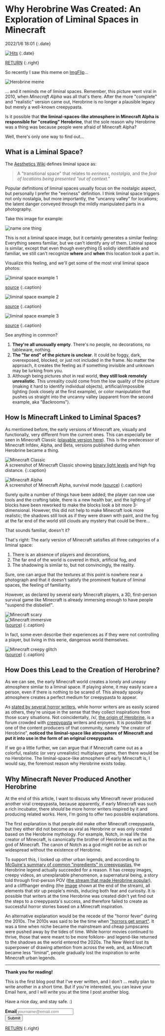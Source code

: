 # Why Herobrine Was Created: An Exploration of Liminal Spaces in Minecraft

2022/1/6 18:01
{:.date}

[![Hits](https://hits.seeyoufarm.com/api/count/incr/badge.svg?url=https%3A%2F%2Fcynthia7979.github.io%2Fideas%2Fherobrine&count_bg=%2379C83D&title_bg=%23555555&icon=&icon_color=%23E7E7E7&title=hits&edge_flat=false)](https://hits.seeyoufarm.com)
{:.date}

[RETURN](/)
{:.right}

So recently I saw this meme on [ImgFlip](https://imgflip.com/i/5zcec6)...

![Herobrine meme](https://i.imgflip.com/5zcec6.jpg)

... and it reminds me of liminal spaces. Remember, this picture went viral in 2010, when *Minecraft Alpha* was all that's there. After the more "complete" and "realistic" version came out, Herobrine is no longer a plausible legacy but merely a well-known creepypasta.

Is it possible that **the liminal-spaces-like atmosphere in Minecraft Alpha is responsible for "creating" Herobrine**, that the sole reason why Herobrine was a thing was because people were afraid of Minecraft Alpha?

Well, there's only one way to find out...

## What is a Liminal Space?
The [Aesthetics Wiki](https://aesthetics.fandom.com/wiki/Liminal_Space) defines liminal space as:

> A "transitional space" that relates to *eeriness*, *nostalgia*, and the *fear of locations being presented "out of context."* 
 
 Popular definitions of liminal spaces usually focus on the nostalgic aspect, but personally I prefer the "eeriness" definition. I think liminal space triggers not only nostalgia, but more importantly, the "uncanny valley" for locations; the latent danger conveyed through the mildly manipulated parts in a photography.

Take this image for example:

![name one thing](https://www.thesun.co.uk/wp-content/uploads/2019/04/NINTCHDBPICT000485122030.jpg)

This is not a liminal space image, but it certainly generates a similar feeling: Everything seems familiar, but we can't identify any of them. Liminal space is similar, except that even though everything IS solidly identifiable and familiar, we still can't recognize **where** and **when** this location took a part in. 

Visualize this feeling, and we'll get some of the most viral liminal space photos:

![liminal space example 1](https://cdn-0.studybreaks.com/wp-content/uploads/2021/12/Image-from-iOS-1-2.jpg)

[source](https://studybreaks.com/thoughts/liminal-spaces-creepy-and-weird-places/)
{:.caption}

![liminal space example 2](https://static.wikia.nocookie.net/aesthetics/images/0/00/Backrooms.PNG.png)

[source](https://aesthetics.fandom.com/wiki/Liminal_Space)
{:.caption}

![liminal space example 3](https://images.squarespace-cdn.com/content/v1/57825361440243db4a4b7830/1619925239500-5XAC9BS2OXJU67Z7RDSA/wuww8vph8ub51.jpeg?format=1000w)

[source](https://sabukaru.online/articles/liminal-spaces-the-era-of-realizing-false-promises)
{:.caption}

See anything in common?
1. **They're all unusually empty**. There's no people, no decorations, no tableware, nothing.
2. **The "far end" of the picture is unclear**. It could be foggy, dark, overexposed, blocked, or just not included in the frame. No matter the approach, it creates the feeling as if something invisible and unknown may be lurking from you.
3. Although being pictures shot in real world, **they still look remotely unrealistic**. This unreality could come from the low quality of the picture (making it hard to identify individual objects), artificial/impossible lighting (look closely at the first example), or color manipulation that pushes us straight into the uncanny valley (apparent from the second example, aka "Backrooms").

## How Is Minecraft Linked to Liminal Spaces?
As mentioned before, the early versions of Minecraft are, visually and functionally, very different from the current ones. This can especially be seen in Minecraft Classic ([playable version here](https://classic.minecraft.net/)). This is the predecessor of Minecraft Infdev, Alpha, and Beta, versions published during when Herobrine became a thing.

![Minecraft Classic](/static/minecraft-classic-lighting.png)  
A screenshot of Minecraft Classic showing [binary light levels](https://minecraft.fandom.com/wiki/Light#History) and high fog distance.
{:.caption}

![Minecraft Alpha](https://media.minecraftforum.net/attachments/282/356/636655882262077072.png)  
A screenshot of Minecraft Alpha, survival mode ([source](https://www.minecraftforum.net/forums/minecraft-java-edition/survival-mode/2910659-skyblock-in-minecraft-alpha))
{:.caption}

Surely quite a number of things have been added; the player can now use tools and the crafting table, there is a new health bar, and the lighting of blocks have been reworked to make the blocks look a bit more 3-dimensional. However, this did not help to make Minecraft look more realistic; the shadows still look as if they were drawn with paint, and the fog at the far end of the world still clouds any mystery that could be there...

That sounds familiar, doesn't it?

That's right: The early version of Minecraft satisfies all three categories of a liminal space:
1. There is an absence of players and decorations,
2. The far end of the world is covered in thick, artificial fog, and
3. The shadowing is similar to, but not convincingly, the reality.

Sure, one can argue that the textures at this point is nowhere near a photograph and that it doesn't satisfy the prominent feature of liminal spaces, the feeling of familiarity. 

However, as declared by several early Minecraft players, a 3D, first-person survival game like Minecraft is already immersing enough to have people "suspend the disbelief".

![Minecraft scary](/static/minecraft-scary-forum.png)  
![Minecraft immersive](/static/minecraft-immersive-forum.png)  
([source](https://www.minecraftforum.net/forums/archive/alpha/alpha-survival-single-player/817234-why-is-minecraft-so-scary))
{:.caption}

In fact, some even describe their experiences as if they were not controlling a player, but living in this eerie, dangerous world themselves.

![Minecraft creepy glitch](/static/creepy-glitch-forum.png)  
([source](https://www.minecraftforum.net/forums/archive/alpha/alpha-survival-multiplayer/822199-creepy-glitch))
{:.caption}

## How Does this Lead to the Creation of Herobrine?
As we can see, the early Minecraft world creates a lonely and uneasy atmosphere similar to a liminal space. If playing alone, it may easily scare a person, even if there is nothing to be scared of. This already spooky atmosphere creates a perfect medium for creepypasta to appear. 

As [stated by several horror writers](https://www.quora.com/Are-horror-writers-less-easily-scared-than-normal-people), while horror writers are as easily scared as others, they're unique in the sense that they collect inspirations from those scary situations. Not coincidentally, /x/, [the origin of Herobrine](https://minecraft.fandom.com/wiki/Herobrine), is a forum crowded with [creepypasta](https://en.wikipedia.org/wiki/creepypasta) writers and enjoyers. It is possible that one of the content producers of that community, namely "the creator of Herobrine", **noticed the liminal-space like atmosphere of Minecraft and put it into use in the form of an original creepypasta**.

If we go a little further, we can argue that if Minecraft came out as a colorful, realistic (or very unrealistic) multiplayer game, then there would be no Herobrine. The liminal-space-like atmosphere of early Minecraft is, I would say, the foremost reason why Herobrine exists today.

## Why Minecraft Never Produced Another Herobrine
At the end of this article, I want to discuss why Minecraft never produced another viral creepypasta, because apparently, if early Minecraft was such a rich incubator, there *should* be more horror writers inspired by it and producing related works. Here, I'm going to offer two possible explanations.

The first explanation is that people did make other Minecraft creepypasta, but they either did not become as viral as Herobrine or was only created based on the Herobrine mythology. For example, Notch, in real life the creator of Minecraft, is canonically the brother of Herobrine as well as the god of Minecraft. The canon of Notch as a god might not be as rich or widespread without the existence of Herobrine. 

To support this, I looked up other urban legends, and according to [McGuire's summary of common "ingredients" in creepypastas](https://venngage.com/blog/creepypasta/), the Herobrine legend actually succeeded for a reason. It has creepy images, creepy videos, an unexplanable phenomenon, a supernatural being, a story told through first-person POV ([the stream that made Herobrine popular](https://minecraft.fandom.com/wiki/Herobrine)), and a cliffhanger ending (the [image](https://minecraft.fandom.com/wiki/File:HerobrineBrocastCreepyPage.gif) shown at the end of the stream), all elements that stir up people's minds, inducing both fear and curiosity. It is possible that writers at the time Herobrine was created didn't yet find out the steps to a creepypasta's success, and therefore failed to create as successful horror stories based on a Minecraft inspiration.

An alternative explanation would be the recede of the "horror fever" during the 2010s. The 2010s was said to be the time when ["horrors get smart"](https://www.esquire.com/uk/culture/film/a30284121/elevated-horror-2010s-peele-eggers-aster-blumhouse/). It was a time when niche became the mainstream and cheap jumpscares were pushed away by the tides of time. While horror movies continued to thrive, those that were meant to be more folklore- and legend-like returned to the shadows as the world entered the 2020s. The New Weird lost its superpower of drawing attention from across the web, and, as Minecraft became less "liminal", people gradually lost the inspiration to write Minecraft urban legends. 

--------

**Thank you for reading!**

This is the first blog post that I've ever written, and I don't ... really plan to write another in a short time. But if you're interested, you can leave your Email here, and I will write you at the time I post another blog.

Have a nice day, and stay safe. :)

<div class="form">
    <form action="https://app.99inbound.com/api/e/3cZaTIPD" method="POST" target="_blank">
        <b>Email</b><input type="email" name="email" placeholder="yourname@email.com"><br>
        <div style="position: absolute; left: -5000px;">
            <input type="checkbox" name="magnetic_almond_waved_lamp" value="1" tabindex="-1" autocomplete="no">
        </div>
        <button type="submit">Submit</button>
    </form>
</div>

[RETURN](/)
{:.right}
